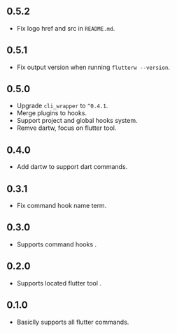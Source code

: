 ## 0.5.2

- Fix logo href and src in `README.md`.

## 0.5.1

- Fix output version when running `flutterw --version`.

## 0.5.0

- Upgrade `cli_wrapper` to `^0.4.1`.
- Merge plugins to hooks.
- Support project and global hooks system.
- Remve dartw, focus on flutter tool.

## 0.4.0

- Add dartw to support dart commands.

## 0.3.1

- Fix command hook name term.

## 0.3.0

- Supports command hooks
.
## 0.2.0

- Supports located flutter tool
.
## 0.1.0

- Basiclly supports all flutter commands.
